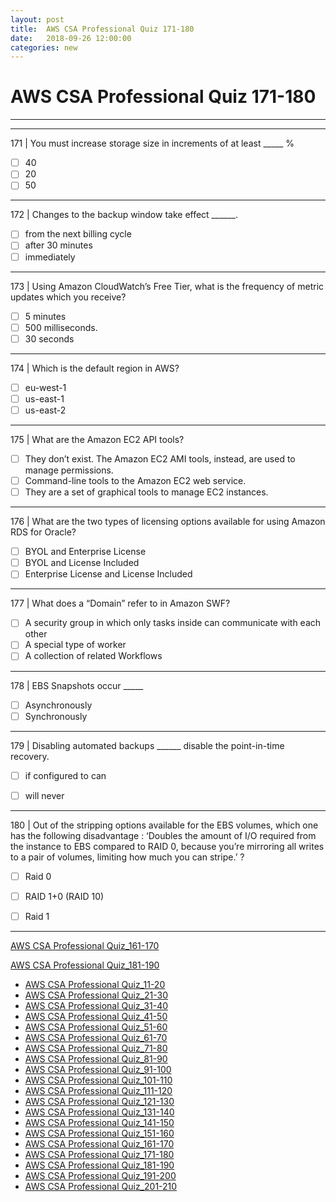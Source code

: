 ```yaml
---
layout: post 
title:  AWS CSA Professional Quiz 171-180 
date:   2018-09-26 12:00:00
categories: new
---
```


AWS CSA Professional Quiz 171-180 
====
-----
-----
171 | You must increase storage size in increments of at least _____ %

  - [ ] 40
  - [ ] 20
  - [ ] 50

 ---------- 

172 | Changes to the backup window take effect ______.

  - [ ] from the next billing cycle
  - [ ] after 30 minutes
  - [ ] immediately

 ---------- 

173 | Using Amazon CloudWatch’s Free Tier, what is the frequency of metric updates which you receive?

  - [ ] 5 minutes
  - [ ] 500 milliseconds.
  - [ ] 30 seconds

 ---------- 

174 | Which is the default region in AWS?

  - [ ] eu-west-1
  - [ ] us-east-1
  - [ ] us-east-2

 ---------- 

175 | What are the Amazon EC2 API tools?

  - [ ] They don’t exist. The Amazon EC2 AMI tools, instead, are used to manage permissions.
  - [ ] Command-line tools to the Amazon EC2 web service.
  - [ ] They are a set of graphical tools to manage EC2 instances.

 ---------- 

176 | What are the two types of licensing options available for using Amazon RDS for Oracle?

  - [ ] BYOL and Enterprise License
  - [ ] BYOL and License Included
  - [ ] Enterprise License and License Included

 ---------- 

177 | What does a “Domain” refer to in Amazon SWF?

  - [ ] A security group in which only tasks inside can communicate with each other
  - [ ] A special type of worker
  - [ ] A collection of related Workflows

 ---------- 

178 | EBS Snapshots occur _____

  - [ ] Asynchronously
  - [ ] Synchronously

 ---------- 

179 | Disabling automated backups ______ disable the point-in-time recovery.

  - [ ] if configured to can
  - [ ] will never


 ---------- 

180 | Out of the stripping options available for the EBS volumes, which one has the following disadvantage :
‘Doubles the amount of I/O required from the instance to EBS compared to RAID 0, because you’re mirroring all writes to a pair of volumes, limiting how much you can stripe.’ ?

  - [ ] Raid 0


  - [ ] RAID 1+0 (RAID 10)
  - [ ] Raid 1



 ---------- 
[AWS CSA Professional Quiz_161-170](2018-09-26-AWS_CSA_Professional_Quiz_161-170.md)

[AWS CSA Professional Quiz_181-190](2018-09-26-AWS_CSA_Professional_Quiz_181-190.md)

  * [AWS CSA Professional Quiz_11-20](2018-09-26-AWS_CSA_Professional_Quiz_11-20.md)
  * [AWS CSA Professional Quiz_21-30](2018-09-26-AWS_CSA_Professional_Quiz_21-30.md)
  * [AWS CSA Professional Quiz_31-40](2018-09-26-AWS_CSA_Professional_Quiz_31-40.md)
  * [AWS CSA Professional Quiz_41-50](2018-09-26-AWS_CSA_Professional_Quiz_41-50.md)
  * [AWS CSA Professional Quiz_51-60](2018-09-26-AWS_CSA_Professional_Quiz_51-60.md)
  * [AWS CSA Professional Quiz_61-70](2018-09-26-AWS_CSA_Professional_Quiz_61-70.md)
  * [AWS CSA Professional Quiz_71-80](2018-09-26-AWS_CSA_Professional_Quiz_71-80.md)
  * [AWS CSA Professional Quiz_81-90](2018-09-26-AWS_CSA_Professional_Quiz_81-90.md)
  * [AWS CSA Professional Quiz_91-100](2018-09-26-AWS_CSA_Professional_Quiz_91-100.md)
  * [AWS CSA Professional Quiz_101-110](2018-09-26-AWS_CSA_Professional_Quiz_101-110.md)
  * [AWS CSA Professional Quiz_111-120](2018-09-26-AWS_CSA_Professional_Quiz_111-120.md)
  * [AWS CSA Professional Quiz_121-130](2018-09-26-AWS_CSA_Professional_Quiz_121-130.md)
  * [AWS CSA Professional Quiz_131-140](2018-09-26-AWS_CSA_Professional_Quiz_131-140.md)
  * [AWS CSA Professional Quiz_141-150](2018-09-26-AWS_CSA_Professional_Quiz_141-150.md)
  * [AWS CSA Professional Quiz_151-160](2018-09-26-AWS_CSA_Professional_Quiz_151-160.md)
  * [AWS CSA Professional Quiz_161-170](2018-09-26-AWS_CSA_Professional_Quiz_161-170.md)
  * [AWS CSA Professional Quiz_171-180](2018-09-26-AWS_CSA_Professional_Quiz_171-180.md)
  * [AWS CSA Professional Quiz_181-190](2018-09-26-AWS_CSA_Professional_Quiz_181-190.md)
  * [AWS CSA Professional Quiz_191-200](2018-09-26-AWS_CSA_Professional_Quiz_191-200.md)
  * [AWS CSA Professional Quiz_201-210](2018-09-26-AWS_CSA_Professional_Quiz_201-210.md)
